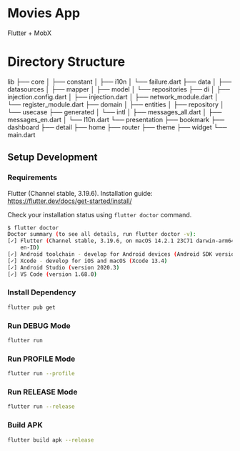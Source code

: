 
# Movies App
Flutter + MobX

# Directory Structure

lib
├── core
│   ├── constant
│   ├── i10n
│   └── failure.dart
├── data
│   ├── datasources
│   ├── mapper
│   ├── model
│   └── repositories
├── di
│   ├── injection.config.dart
│   ├── injection.dart
│   ├── network_module.dart
│   └── register_module.dart
├── domain
│   ├── entities
│   ├── repository
│   └── usecase
├── generated
│   └── intl
│       ├── messages_all.dart
│       ├── messages_en.dart
│       └── l10n.dart
└── presentation
    ├── bookmark
    ├── dashboard
    ├── detail
    ├── home
    ├── router
    ├── theme
    ├── widget
    └── main.dart



## Setup Development

### Requirements

Flutter (Channel stable, 3.19.6). Installation guide: https://flutter.dev/docs/get-started/install/

Check your installation status using `flutter doctor` command.

```bash  
$ flutter doctor  
Doctor summary (to see all details, run flutter doctor -v):  
[✓] Flutter (Channel stable, 3.19.6, on macOS 14.2.1 23C71 darwin-arm64, locale
    en-ID)
[✓] Android toolchain - develop for Android devices (Android SDK version 32.0.0)  
[✓] Xcode - develop for iOS and macOS (Xcode 13.4)  
[✓] Android Studio (version 2020.3)  
[✓] VS Code (version 1.68.0)    
```  

### Install Dependency

```bash
flutter pub get
```

### Run DEBUG Mode

```bash
flutter run
```

### Run PROFILE Mode

```bash
flutter run --profile
```

### Run RELEASE Mode

```bash
flutter run --release 
```

### Build APK

```bash
flutter build apk --release 
